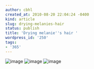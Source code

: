 ```yaml
---
author: cbhl
created_at: 2010-08-20 22:04:24 -0400
kind: article
slug: drying-melanies-hair
status: publish
title: 'Drying melanie''s hair '
wordpress_id: '250'
tags:
- '365'
---
```


![image](http://images.azuresky.ca/blog/wp-content/uploads/2010/08/wpid-IMG_20100820_220109.jpg)
![image](http://images.azuresky.ca/blog/wp-content/uploads/2010/08/wpid-IMG_20100820_220200.jpg)
![image](http://images.azuresky.ca/blog/wp-content/uploads/2010/08/wpid-IMG_20100820_220256.jpg)
